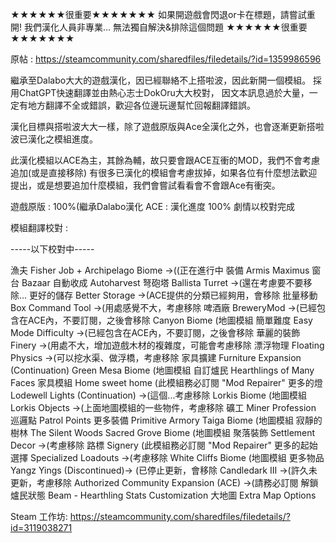 ★★★★★★很重要★★★★★★★
如果開遊戲會閃退or卡在標題，請嘗試重開! 我們漢化人員非專業... 無法獨自解決&排除這個問題
★★★★★★很重要★★★★★★★


原帖 : https://steamcommunity.com/sharedfiles/filedetails/?id=1359986596

繼承至Dalabo大大的遊戲漢化，因已經聯絡不上搭啦波，因此新開一個模組。
採用ChatGPT快速翻譯並由熱心志士DokOru大大校對，
因文本訊息過於大量，一定有地方翻譯不全或錯誤，歡迎各位邊玩邊幫忙回報翻譯錯誤。

漢化目標與搭啦波大大一樣，除了遊戲原版與Ace全漢化之外，也會逐漸更新搭啦波已漢化之模組進度。

此漢化模組以ACE為主，其餘為輔，故只要會跟ACE互衝的MOD，我們不會考慮追加(或是直接移除)
有很多已漢化的模組會考慮拔掉，如果各位有什麼想法歡迎提出，或是想要追加什麼模組，我們會嘗試看看會不會跟Ace有衝突。

遊戲原版 : 100%(繼承Dalabo漢化
ACE :
漢化進度 100%
劇情以校對完成

模組翻譯校對 :

-----以下校對中-----

漁夫 Fisher Job + Archipelago Biome →((正在進行中
裝備 Armis Maximus
窗台 Bazaar
自動收成 Autoharvest
弩砲塔 Ballista Turret →(還在考慮要不要移除...
更好的儲存 Better Storage →(ACE提供的分類已經夠用，會移除
批量移動 Box Command Tool →(用處感覺不大，考慮移除
啤酒廠 BreweryMod →(已經包含在ACE內，不要訂閱，之後會移除
Canyon Biome (地圖模組
簡單難度 Easy Mode Difficulty →(已經包含在ACE內，不要訂閱，之後會移除
華麗的裝飾 Finery →(用處不大，增加遊戲木材的複雜度，可能會考慮移除
漂浮物理 Floating Physics →(可以挖水渠、做浮橋，考慮移除
家具擴建 Furniture Expansion (Continuation)
Green Mesa Biome (地圖模組
自訂爐民 Hearthlings of Many Faces
家具模組 Home sweet home (此模組務必訂閱 "Mod Repairer"
更多的燈 Lodewell Lights (Continuation) →(這個...考慮移除
Lorkis Biome (地圖模組
Lorkis Objects →(上面地圖模組的一些物件，考慮移除
礦工 Miner Profession
巡邏點 Patrol Points
更多裝備 Primitive Armory
Taiga Biome (地圖模組
寂靜的樹林 The Silent Woods
Sacred Grove Biome (地圖模組
聚落裝飾 Settlement Decor →(考慮移除
路標 Signery (此模組務必訂閱 "Mod Repairer"
更多的起始選擇 Specialized Loadouts →(考慮移除
White Cliffs Biome (地圖模組
更多物品 Yangz Yings (Discontinued)→ (已停止更新，會移除
Candledark III →(許久未更新，考慮移除
Authorized Community Expansion (ACE) →(請務必訂閱
解鎖爐民狀態 Beam - Hearthling Stats Customization
大地圖 Extra Map Options


Steam 工作坊: https://steamcommunity.com/sharedfiles/filedetails/?id=3119038271
